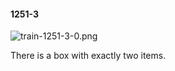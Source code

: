 #### 1251-3
![train-1251-3-0.png](https://github.com/lil-lab/nlvr/raw/master/nlvr/train/images/59/train-1251-3-0.png "train-1251-3-0.png")

There is a box with exactly two items.